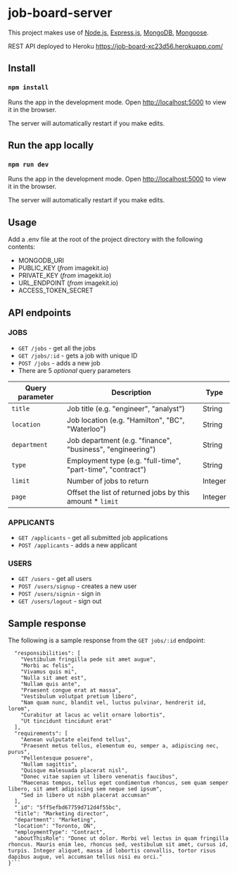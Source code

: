 # job-board-server 
This project makes use of [Node.js](https://nodejs.org/), [Express.js](https://expressjs.com/), [MongoDB](https://www.mongodb.com/), [Mongoose](https://mongoosejs.com/).

REST API deployed to Heroku https://job-board-xc23d56.herokuapp.com/


## Install
### `npm install`
Runs the app in the development mode.
Open [http://localhost:5000](http://localhost:5000) to view it in the browser.

The server will automatically restart if you make edits.

## Run the app locally
### `npm run dev`
Runs the app in the development mode.
Open [http://localhost:5000](http://localhost:5000) to view it in the browser.

The server will automatically restart if you make edits.

## Usage
Add a .env file at the root of the project directory with the following contents:
 - MONGODB_URI 
 - PUBLIC_KEY (*from* imagekit.io)
 - PRIVATE_KEY (*from* imagekit.io)
 - URL_ENDPOINT (*from* imagekit.io) 
 - ACCESS_TOKEN_SECRET


## API endpoints
### JOBS

 - `GET /jobs` - get all the jobs
 - `GET /jobs/:id` - gets a job with unique ID
 - `POST /jobs` - adds a new job
 - There are 5 *optional* query parameters

| Query parameter  	|  Description 	|   Type	|
|---	|---	|---	|
| `title`  	| Job title (e.g. "engineer", "analyst")  	| String 	|
| `location`  	| Job location (e.g. "Hamilton", "BC", "Waterloo")  	| String 	|
| `department`  	|  Job department (e.g. "finance", "business", "engineering") 	| String 	|
| `type`  	|   Employment type (e.g. "full-time", "part-time", "contract")	| String 	|
| `limit`  	|  Number of jobs to return 	| Integer  	|
| `page`  	|  Offset the list of returned jobs by this amount * `limit` 	| Integer  	|

### APPLICANTS

 - `GET /applicants` - get all submitted job applications
 - `POST /applicants` - adds a new applicant

### USERS

 - `GET /users` - get all users
 - `POST /users/signup` - creates a new user
 - `POST /users/signin` - sign in 
 - `GET /users/logout` - sign out

## Sample response
The following is a sample response from the `GET jobs/:id` endpoint:
```{
  "responsibilities": [
    "Vestibulum fringilla pede sit amet augue",
    "Morbi ac felis",
    "Vivamus quis mi",
    "Nulla sit amet est",
    "Nullam quis ante",
    "Praesent congue erat at massa",
    "Vestibulum volutpat pretium libero",
    "Nam quam nunc, blandit vel, luctus pulvinar, hendrerit id, lorem",
    "Curabitur at lacus ac velit ornare lobortis",
    "Ut tincidunt tincidunt erat"
  ],
  "requirements": [
    "Aenean vulputate eleifend tellus",
    "Praesent metus tellus, elementum eu, semper a, adipiscing nec, purus",
    "Pellentesque posuere",
    "Nullam sagittis",
    "Quisque malesuada placerat nisl",
    "Donec vitae sapien ut libero venenatis faucibus",
    "Maecenas tempus, tellus eget condimentum rhoncus, sem quam semper libero, sit amet adipiscing sem neque sed ipsum",
    "Sed in libero ut nibh placerat accumsan"
  ],
  "_id": "5ff5efbd67759d712d4f55bc",
  "title": "Marketing director",
  "department": "Marketing",
  "location": "Toronto, ON",
  "employmentType": "Contract",
  "aboutThisRole": "Donec ut dolor. Morbi vel lectus in quam fringilla rhoncus. Mauris enim leo, rhoncus sed, vestibulum sit amet, cursus id, turpis. Integer aliquet, massa id lobortis convallis, tortor risus dapibus augue, vel accumsan tellus nisi eu orci."
}```
